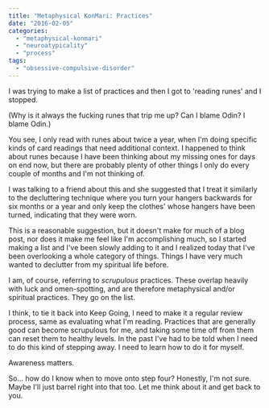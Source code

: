 ```yaml
---
title: "Metaphysical KonMari: Practices"
date: "2016-02-05"
categories: 
  - "metaphysical-konmari"
  - "neuroatypicality"
  - "process"
tags: 
  - "obsessive-compulsive-disorder"
---
```


I was trying to make a list of practices and then I got to 'reading runes' and I stopped.

(Why is it always the fucking runes that trip me up? Can I blame Odin? I blame Odin.)

You see, I only read with runes about twice a year, when I'm doing specific kinds of card readings that need additional context. I happened to think about runes because I have been thinking about my missing ones for days on end now, but there are probably plenty of other things I only do every couple of months and I'm not thinking of.

I was talking to a friend about this and she suggested that I treat it similarly to the decluttering technique where you turn your hangers backwards for six months or a year and only keep the clothes' whose hangers have been turned, indicating that they were worn.

This is a reasonable suggestion, but it doesn't make for much of a blog post, nor does it make me feel like I'm accomplishing much, so I started making a list and I've been slowly adding to it and I realized today that I've been overlooking a whole category of things. Things I have very much wanted to declutter from my spiritual life before.

I am, of course, referring to _scrupulous_ practices. These overlap heavily with luck and omen-spotting, and are therefore metaphysical and/or spiritual practices. They go on the list.

I think, to tie it back into Keep Going, I need to make it a regular review process, same as evaluating what I'm reading. Practices that are generally good can become scrupulous for me, and taking some time off from them can reset them to healthy levels. In the past I've had to be told when I need to do this kind of stepping away. I need to learn how to do it for myself.

Awareness matters.

So... how do I know when to move onto step four? Honestly, I'm not sure. Maybe I'll just barrel right into that too. Let me think about it and get back to you.
